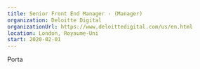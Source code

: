 ```yaml
---
title: Senior Front End Manager - (Manager)
organization: Deloitte Digital
organizationUrl: https://www.deloittedigital.com/us/en.html
location: London, Royaume-Uni
start: 2020-02-01
---
```


Porta